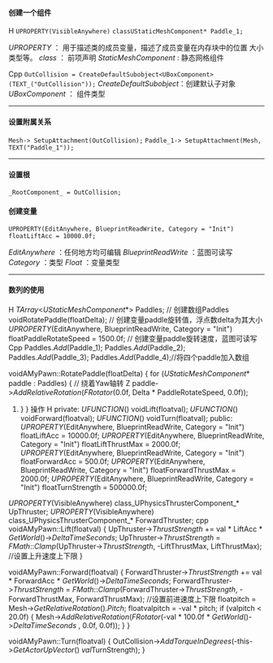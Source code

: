 #### 创建一个组件
H
`UPROPERTY(VisibleAnywhere)`
`classUStaticMeshComponent* Paddle_1;`

_UPROPERTY_ ： 用于描述类的成员变量，描述了成员变量在内存块中的位置 大小 类型等。
_class_ ： 前项声明
_StaticMeshComponent_ : 静态网格组件

Cpp
`OutCollision = CreateDefaultSubobject<UBoxComponent>(TEXT_("OutCollision"));`
_CreateDefaultSubobject_：创建默认子对象
_UBoxComponent_ ： 组件类型
___
#### 设置附属关系
`Mesh-> SetupAttachment(OutCollision);`
`Paddle_1-> SetupAttachment(Mesh, TEXT("Paddle_1"));`
___
#### 设置根
`_RootComponent_ = OutCollision;`
#### 创建变量
`UPROPERTY(EditAnywhere, BlueprintReadWrite, Category = "Init")`
`floatLiftAcc = 10000.0f;`

_EditAnywhere_ ：任何地方均可编辑
_BlueprintReadWrite_ ：蓝图可读写
_Category_ ：类型
_Float_ ：变量类型
____
#### 数列的使用
H
_TArray_<_UStaticMeshComponent_*> Paddles;  // 创建数组Paddles
voidRotatePaddle(floatDelta);  // 创建变量paddle旋转值，浮点数delta为其大小
_UPROPERTY_(EditAnywhere, BlueprintReadWrite, Category = "Init") 
floatPaddleRotateSpeed = 1500.0f;  // 创建变量paddle旋转速度，蓝图可读写
Cpp
Paddles._Add_(Paddle_1);
Paddles._Add_(Paddle_2);
Paddles._Add_(Paddle_3);
Paddles._Add_(Paddle_4);//将四个paddle加入数组

voidAMyPawn::RotatePaddle(floatDelta)
{
for (_UStaticMeshComponent_* paddle : Paddles) 
{ // 绕着Yaw轴转 Z
paddle->_AddRelativeRotation_(_FRotator_(0.0f, Delta * PaddleRotateSpeed, 0.0f));
1.    }
}
操作
H
private:
_UFUNCTION_()
voidLift(floatval);
_UFUNCTION_()
voidForward(floatval);
_UFUNCTION_()
voidTurn(floatval);
public:
_UPROPERTY_(EditAnywhere, BlueprintReadWrite, Category = "Init")
floatLiftAcc = 10000.0f;
_UPROPERTY_(EditAnywhere, BlueprintReadWrite, Category = "Init")
floatLiftThrustMax = 2000.0f;
_UPROPERTY_(EditAnywhere, BlueprintReadWrite, Category = "Init")
floatForwardAcc = 500.0f;
_UPROPERTY_(EditAnywhere, BlueprintReadWrite, Category = "Init")
floatForwardThrustMax = 2000.0f;
_UPROPERTY_(EditAnywhere, BlueprintReadWrite, Category = "Init")
floatTurnStrength = 500000.0f;

_UPROPERTY_(VisibleAnywhere)
class_UPhysicsThrusterComponent_* UpThruster;
_UPROPERTY_(VisibleAnywhere)
class_UPhysicsThrusterComponent_* ForwardThruster;
cpp
voidAMyPawn::Lift(floatval)
{
UpThruster->_ThrustStrength_ += val * LiftAcc * _GetWorld_()->_DeltaTimeSeconds_;
UpThruster->_ThrustStrength_ = _FMath_::_Clamp_(UpThruster->_ThrustStrength_, -LiftThrustMax, LiftThrustMax); //设置上升速度上下限
}

voidAMyPawn::Forward(floatval)
{
ForwardThruster->_ThrustStrength_ += val * ForwardAcc * _GetWorld_()->_DeltaTimeSeconds_;
ForwardThruster->_ThrustStrength_ = _FMath_::_Clamp_(ForwardThruster->_ThrustStrength_, -ForwardThrustMax, ForwardThrustMax); //设置前进速度上下限
floatpitch = Mesh->_GetRelativeRotation_()._Pitch_;
floatvalpitch = -val * pitch;
if (valpitch < 20.0f)
{
Mesh->_AddRelativeRotation_(_FRotator_(-val * 100.0f * _GetWorld_()->_DeltaTimeSeconds_ , 0.0f, 0.0f));
}
}

voidAMyPawn::Turn(floatval)
{
OutCollision->_AddTorqueInDegrees_(-this->_GetActorUpVector_() *val*TurnStrength);
}
